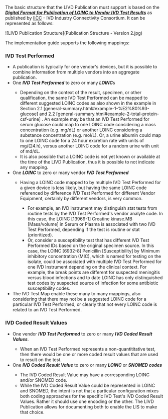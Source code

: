 The basic structure that the LIVD Publication must support is based on the **_[Digital Format for Publication of LOINC to Vendor IVD Test Results](https://ivdconnectivity.org/wp-content/uploads/2024/01/2021_02_28_-_IICC_LIVD_Digital_Format_V2.pdf)_** as published by [IICC](https://ivdconnectivity.org/) - IVD Industry Connectivity Consortium. It can be represented as follows:

![LIVD Publication Structure](Publication Structure - Version 2.jpg)

The implementation guide supports the following mappings:

<h3> IVD Test Performed </h3>
<ul>
     <li> A publication is typically for one vendor's devices, but it is possible to combine information from multiple vendors into an aggregate publication.
     </li>
     <li> One <b><i>IVD Test Performed</i></b> to zero or many <b><i>LOINC</i></b>s </li>
         <ul>
             <li> Depending on the context of the result, specimen, or other qualification, the same IVD Test Performed can be mapped to different suggested LOINC codes as also shown in the example in Section 2.1 [general-summary.html#example-1-%E2%80%93-glucose] and 2.2 [general-summary.html#example-2-total-protein-csf-urine] .  An example may be that an IVD Test Performed for serum glucose could map to one LOINC code considering a mass concentration (e.g. mg/dL) or another LOINC considering a substance concentration (e.g. mol/L). Or, a urine albumin could map to one LOINC code for a 24 hour excretion rate with units of mg/(24.h), versus another LOINC code for a random urine with unit of md/dL.</li>
             <li> It is also possible that a LOINC code is not yet known or available at the time of the LIVD Publication, thus it is possible to not indicate any mapping.</li>
         </ul>
     <li> One <b><i>LOINC</i></b> to zero or many vendor <b><i>IVD Test Performed</i></b></li>
         <ul>
             <li> Having a LOINC code mapped to by multiple IVD Test Performed for a given device is less likely, but having the same LOINC code referenced by difference IVD Test Performed for different Vendor Equipment, certainly by different vendors, is very common.</li>
                  <ul>
                     <li> For example, an IVD instrument may distinguish stat tests from routine tests by the IVD Test Performed's vendor analyte code. In this case, the LOINC [13969-1] Creatine kinase.MB [Mass/volume] in Serum or Plasma is associated with two IVD Test Performed, depending if the test is routine or stat (prioritized).</li>
                     <li> Or, consider a susceptibility test that has different IVD Test Performed IDs based on the original specimen source. In this case, the LOINC [6932-8] Penicillin [Susceptibility] by Minimum inhibitory concentration (MIC), which is named for testing on the isolate, could be associated with multiple IVD Test Performed for one IVD Instrument depending on the clinical context. For example, the break points are different for suspected meningitis versus blood infections and to date LOINC has only distinguished test codes by suspected source of infection for some antibiotic susceptibility codes.</li>
                 </ul>
        </ul>
     <li> The IVD Test Map enable these many to many mappings, also considering that there may not be a suggested LOINC code for a particular IVD Test Performed, or clearly that not every LOINC code is related to an IVD Test Performed.</li>
</ul>

<h3> IVD Coded Result Values </h3>
<ul>
     <li> One vendor <b><i>IVD Test Performed</i></b> to zero or many <b><i>IVD Coded Result Values</i></b>.</li>
          <ul>
                <li> When an IVD Test Performed represents a non-quantititative test, then there would be one or more coded result values that are used to result on the test.</li>
          </ul>
     <li> One <b><i>IVD Coded Result Value</i></b> to zero or many <b><i>LOINC</i></b> or <b><i>SNOMED codes</i></b></li>
          <ul>
               <li> The IVD Coded Result Value may have a corresponding LOINC and/or SNOMED code.</li>
               <li> While the IVD Coded Result Value could be represented in LOINC and SNOMED, the intent is not that a particular configuration mixes both coding approaches for the specific IVD Test's IVD Coded Result Values.  Rather it should use one encoding or the other.  The LIVD Publication allows for documenting both to enable the LIS to make that choice.</li>
          </ul>
</ul>
